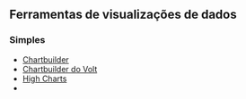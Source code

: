 ## Ferramentas de visualizações de dados

### Simples

* [Chartbuilder](https://quartz.github.io/Chartbuilder/)
* [Chartbuilder do Volt](http://voltdatalab.github.io/chartbuilder-volt/build/index.html)
* [High Charts](https://cloud.highcharts.com/)
* 
